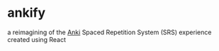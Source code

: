 # ankify
a reimagining of the [Anki](https://apps.ankiweb.net/) Spaced Repetition System (SRS) experience created using React
